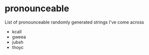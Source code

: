 # pronounceable
List of pronounceable randomly generated strings I've come across

- kcall
- gweea
- jubsh
- thoyc

